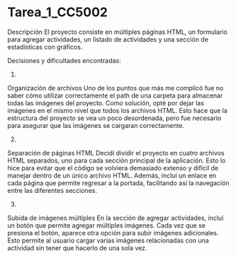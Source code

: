 # Tarea_1_CC5002

Descripción
El proyecto consiste en múltiples páginas HTML, un formulario para agregar actividades, un listado de actividades y una sección de estadísticas con gráficos.

Decisiones y dificultades encontradas:

1.

Organización de archivos
Uno de los puntos que más me complicó fue no saber cómo utilizar correctamente el path de una carpeta para almacenar todas las imágenes del proyecto. Como solución, opté por dejar las imágenes en el mismo nivel que todos los archivos HTML. Esto hace que la estructura del proyecto se vea un poco desordenada, pero fue necesario para asegurar que las imágenes se cargaran correctamente.

2.

Separación de páginas HTML
Decidí dividir el proyecto en cuatro archivos HTML separados, uno para cada sección principal de la aplicación. Esto lo hice para evitar que el código se volviera demasiado extenso y difícil de manejar dentro de un único archivo HTML. Además, incluí un enlace en cada página que permite regresar a la portada, facilitando así la navegación entre las diferentes secciones.

3.

Subida de imágenes múltiples
En la sección de agregar actividades, incluí un botón que permite agregar múltiples imágenes. Cada vez que se presiona el botón, aparece otra opción para subir imágenes adicionales. Esto permite al usuario cargar varias imágenes relacionadas con una actividad sin tener que hacerlo de una sola vez.
